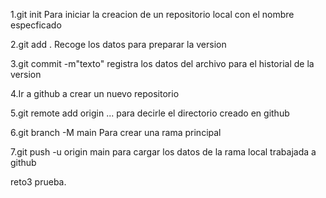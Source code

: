 1.git init Para iniciar la creacion de un repositorio local con el nombre especficado

2.git add . Recoge los datos para preparar la version

3.git commit -m"texto"  registra los datos del archivo para el historial de la version

4.Ir a github a crear un nuevo repositorio 

5.git remote add origin ... para decirle el directorio creado en github

6.git branch -M main    Para crear una rama principal

7.git push -u origin main       para cargar los datos de la rama local trabajada a github

reto3 prueba.